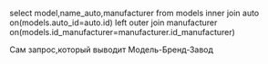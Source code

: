 select model,name_auto,manufacturer from models inner join auto on(models.auto_id=auto.id) 
left outer join manufacturer on(models.id_manufacturer=manufacturer.id_manufacturer)

Сам запрос,который выводит Модель-Бренд-Завод 